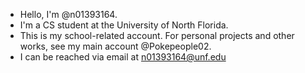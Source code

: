 - Hello, I'm @n01393164.
- I'm a CS student at the University of North Florida.
- This is my school-related account. For personal projects and other works, see my main account @Pokepeople02.
- I can be reached via email at n01393164@unf.edu

<!---
n01393164/n01393164 is a ✨ special ✨ repository because its `README.md` (this file) appears on your GitHub profile.
You can click the Preview link to take a look at your changes.
--->

